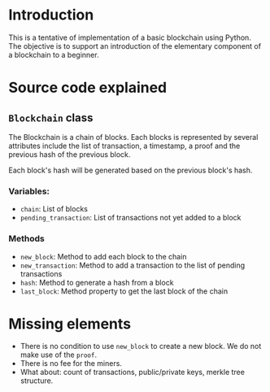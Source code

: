 # Introduction

This is a tentative of implementation of a basic blockchain using Python. The objective is to support an introduction of the elementary component of a blockchain to a beginner.

# Source code explained

## `Blockchain` class

The Blockchain is a chain of blocks. Each blocks is represented by several attributes include the list of transaction, a timestamp, a proof and the previous hash of the previous block.

Each block's hash will be generated based on the previous block's hash.

### Variables:

- `chain`: List of blocks
- `pending_transaction`: List of transactions not yet added to a block

### Methods
- `new_block`: Method to add each block to the chain
- `new_transaction`: Method to add a transaction to the list of pending transactions
- `hash`: Method to generate a hash from a block
- `last_block`: Method property to get the last block of the chain

# Missing elements

- There is no condition to use `new_block` to create a new block. We do not make use of the `proof`.
- There is no fee for the miners.
- What about: count of transactions, public/private keys, merkle tree structure.